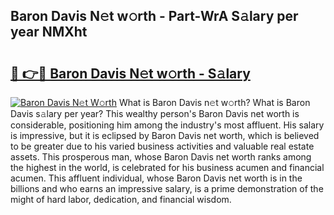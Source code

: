## Baron Davis N𝚎t w𝚘rth - Part-WrA S𝚊lary per year NMXht

# <h2><a href="http://gc1vwnh.nevu.top/?p=Baron+Davis">🔗 👉🔴 Baron Davis N𝚎t w𝚘rth - S𝚊lary</a></h2>

[![Baron Davis N𝚎t W𝚘rth](https://i.imgur.com/Oavwk0R.jpeg)](http://gc1vwnh.nevu.top/?p=Baron+Davis)
What is Baron Davis n𝚎t w𝚘rth? What is Baron Davis s𝚊lary per year?
This wealthy person's Baron Davis net worth is considerable, positioning him among the industry's most affluent. His salary is impressive, but it is eclipsed by Baron Davis net worth, which is believed to be greater due to his varied business activities and valuable real estate assets. This prosperous man, whose Baron Davis net worth ranks among the highest in the world, is celebrated for his business acumen and financial acumen. This affluent individual, whose Baron Davis net worth is in the billions and who earns an impressive salary, is a prime demonstration of the might of hard labor, dedication, and financial wisdom.
